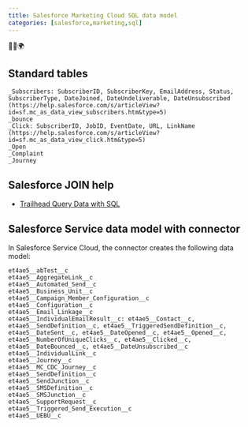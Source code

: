 ```yaml
---
title: Salesforce Marketing Cloud SQL data model
categories: [salesforce,marketing,sql]
---
```


<p class="text-center">🐍👑🌍</p>

<!--more-->

## Standard tables
```console
_Subscribers: SubscriberID, SubscriberKey, EmailAddress, Status, SubscriberType, DateJoined, DateUndeliverable, DateUnsubscribed (https://help.salesforce.com/s/articleView?id=sf.mc_as_data_view_subscribers.htm&type=5)
_bounce
_Click: SubscriberID, JobID, EventDate, URL, LinkName (https://help.salesforce.com/s/articleView?id=sf.mc_as_data_view_click.htm&type=5)
_Open
_Complaint
_Journey
```
## Salesforce JOIN help

- [Trailhead Query Data with SQL](https://trailhead.salesforce.com/fr/content/learn/modules/marketing-cloud-data-management/query-data-with-sql)

## Salesforce Service data model with connector

In Salesforce Service Cloud, the connector creates the following data model:

```console
et4ae5__abTest__c
et4ae5__AggregateLink__c
et4ae5__Automated_Send__c
et4ae5__Business_Unit__c
et4ae5__Campaign_Member_Configuration__c
et4ae5__Configuration__c
et4ae5__Email_Linkage__c
et4ae5__IndividualEmailResult__c: et4ae5__Contact__c, et4ae5__SendDefinition__c, et4ae5__TriggeredSendDefinition__c, et4ae5__DateSent__c, et4ae5__DateOpened__c, et4ae5__Opened__c, et4ae5__NumberOfUniqueClicks__c, et4ae5__Clicked__c, et4ae5__DateBounced__c, et4ae5__DateUnsubscribed__c
et4ae5__IndividualLink__c
et4ae5__Journey__c
et4ae5__MC_CDC_Journey__c
et4ae5__SendDefinition__c
et4ae5__SendJunction__c
et4ae5__SMSDefinition__c
et4ae5__SMSJunction__c
et4ae5__SupportRequest__c
et4ae5__Triggered_Send_Execution__c
et4ae5__UEBU__c
```
